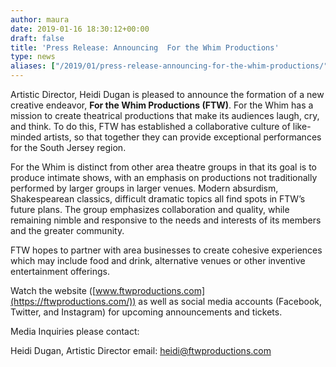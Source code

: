 ```yaml
---
author: maura
date: 2019-01-16 18:30:12+00:00
draft: false
title: 'Press Release: Announcing  For the Whim Productions'
type: news
aliases: ["/2019/01/press-release-announcing-for-the-whim-productions/"]
---
```


Artistic Director, Heidi Dugan is pleased to announce the formation of a new creative endeavor, **For the Whim Productions (FTW)**. For the Whim has a mission to create theatrical productions that make its audiences laugh, cry, and think. To do this, FTW has established a collaborative culture of like-minded artists, so that together they can provide exceptional performances for the South Jersey region.

For the Whim is distinct from other area theatre groups in that its goal is to produce intimate shows, with an emphasis on productions not traditionally performed by larger groups in larger venues. Modern absurdism, Shakespearean classics, difficult dramatic topics all find spots in FTW’s future plans. The group emphasizes collaboration and quality, while remaining nimble and responsive to the needs and interests of its members and the greater community.

FTW hopes to partner with area businesses to create cohesive experiences which may include food and drink, alternative venues or other inventive entertainment offerings.

Watch the website ([www.ftwproductions.com](https://ftwproductions.com/)) as well as social media accounts (Facebook, Twitter, and Instagram) for upcoming announcements and tickets.

Media Inquiries please contact:

Heidi Dugan, Artistic Director
email: heidi@ftwproductions.com
